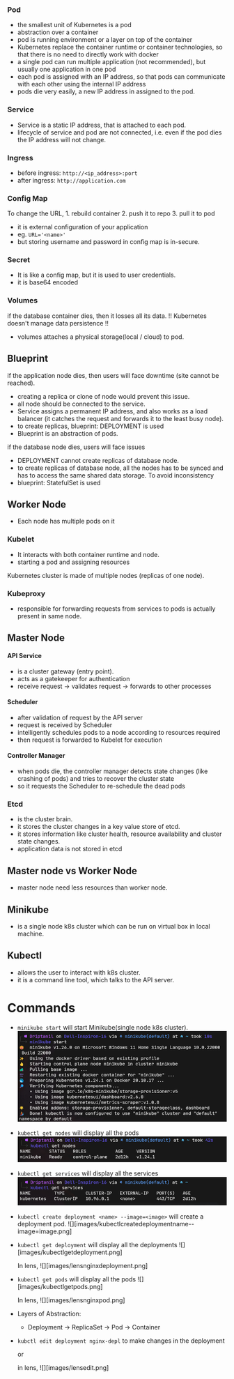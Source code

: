 ### Pod
- the smallest unit of Kubernetes is a pod
- abstraction over a container
- pod is running environment or a layer on top of the container
- Kubernetes replace the container runtime or container technologies, so that there is no need to directly work with docker
- a single pod can run multiple application (not recommended), but usually one application in one pod
- each pod is assigned with an IP address, so that pods can communicate with each other using the internal IP address
- pods die very easily, a new IP address in assigned to the pod.

### Service
- Service is a static IP address, that is attached to each pod.
- lifecycle of service and pod are not connected,
  i.e. even if the pod dies the IP address will not change.

### Ingress
- before ingress: `http://<ip_address>:port`
- after ingress: `http://application.com`

### Config Map
To change the URL,
	1. rebuild container
	2. push it to repo
	3. pull it to pod

- it is external configuration of your application
- eg. `URL='<name>'` 
- but storing username and password in config map is in-secure.

### Secret
- It is like a config map, but it is used to user credentials.
- it is base64 encoded

### Volumes
if the database container dies, then it losses all its data.
!! Kubernetes doesn't manage data persistence !!

- volumes attaches a physical storage(local / cloud) to pod.

## Blueprint
if the application node dies, then users will face downtime (site cannot be reached).

- creating a replica or clone of node would prevent this issue.
- all node should be connected to the service.
- Service assigns a permanent IP address, and also works as a load balancer (it catches the request and forwards it to the least busy node).
- to create replicas, blueprint: DEPLOYMENT is used
- Blueprint is an abstraction of pods.

if the database node dies, users will face issues

- DEPLOYMENT cannot create replicas of database node.
- to create replicas of database node, all the nodes has to be synced and has to access the same shared data storage. To avoid inconsistency
- blueprint: StatefulSet is used 


## Worker Node

- Each node has multiple pods on it 

### Kubelet 
- It interacts with both container runtime and node.
- starting a pod and assigning resources

Kubernetes cluster is made of multiple nodes (replicas of one node).

### Kubeproxy
- responsible for forwarding requests from services to pods is actually present in same node.  

## Master Node

#### API Service
- is a cluster gateway (entry point).
- acts as a gatekeeper for authentication
- receive request -> validates request -> forwards to other processes

#### Scheduler
- after validation of request by the API server
- request is received by Scheduler 
- intelligently schedules pods to a node according to resources required
- then request is forwarded to Kubelet for execution

#### Controller Manager
- when pods die, the controller manager detects state changes (like crashing of pods) and tries to recover the cluster state
- so it requests the Scheduler to re-schedule the dead pods

### Etcd
- is the cluster brain.
- it stores the cluster changes in a key value store of etcd.
- it stores information like cluster health, resource availability and cluster state changes.
- application data is not stored in etcd


## Master node vs Worker Node
- master node need less resources than worker node.


## Minikube
- is a single node k8s cluster which can be run on virtual box in local machine.

## Kubectl
- allows the user to interact with k8s cluster.
- it is a command line tool, which talks to the API server.


# Commands
- `minikube start` will start Minikube(single node k8s cluster).
  ![](images/minikubestart.png)
  
- `kubectl get nodes` will display all the pods
  ![](images/kubectlgetnodes.png)
  
- `kubectl get services` will display all the services
  ![](images/kubectlgetservices.png)
  
- `kubectl create deployment <name> --image=<image>` will create a deployment pod.
  ![][images/kubectlcreatedeploymentname--image=image.png]
  
- `kubectl get deployment` will display all the deployments
  ![][images/kubectlgetdeployment.png]
  
  In lens, 
  ![][images/lensnginxdeployment.png]
  
- `kubectl get pods` will display all the pods
  ![][images/kubectlgetpods.png]
  
  In lens,
  ![][images/lensnginxpod.png]
  
  
- Layers of Abstraction:
	- Deployment -> ReplicaSet -> Pod -> Container

- `kubctl edit deployment nginx-depl` to make changes in the deployment 
  
  or 
  
  in lens,
  ![][images/lensedit.png]
